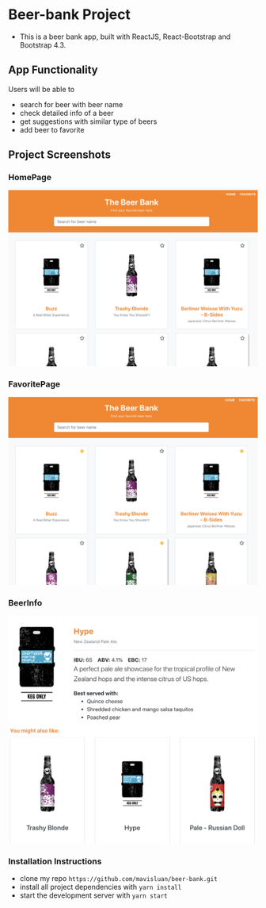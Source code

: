 # Beer-bank Project
- This is a beer bank app, built with ReactJS, React-Bootstrap and Bootstrap 4.3. 


## App Functionality
Users will be able to 
- search for beer with beer name
- check detailed info of a beer
- get suggestions with similar type of beers 
- add beer to favorite


## Project Screenshots
### HomePage
<img src='src/icons/home-page.png' width='700'>



### FavoritePage
<img src='src/icons/favorite-page.png' width='700'>



### BeerInfo
<img src='src/icons/beer-info.png' width='700'>


### Installation Instructions
* clone my repo `https://github.com/mavisluan/beer-bank.git`
* install all project dependencies with `yarn install`
* start the development server with `yarn start`

